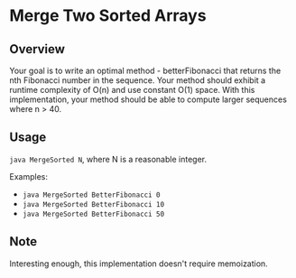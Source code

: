 # Merge Two Sorted Arrays

Overview
---
Your goal is to write an optimal method - betterFibonacci that returns the nth 
Fibonacci number in the sequence. Your method should exhibit a runtime 
complexity of O(n) and use constant O(1) space. With this 
implementation, your method should be able to compute 
larger sequences where n > 40.

Usage
---
`java MergeSorted N`, where N is a reasonable integer.

Examples:
* `java MergeSorted BetterFibonacci 0`
* `java MergeSorted BetterFibonacci 10`
* `java MergeSorted BetterFibonacci 50` 

Note
---
Interesting enough, this implementation doesn't require memoization.
